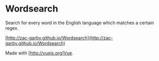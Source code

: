 # Wordsearch
Search for every word in the English language which matches a certain regex.

[http://zac-garby.github.io/Wordsearch](http://zac-garby.github.io/Wordsearch)

Made with [http://vuejs.org]Vue.
